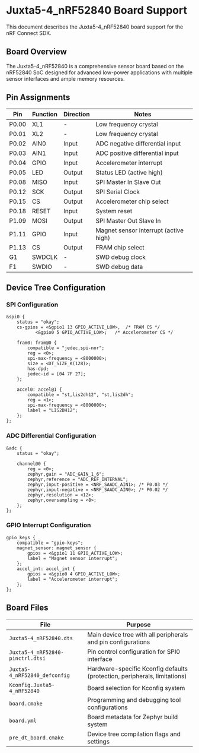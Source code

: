 # Juxta5-4_nRF52840 Board Support

This document describes the Juxta5-4_nRF52840 board support for the nRF Connect SDK.

## Board Overview

The Juxta5-4_nRF52840 is a comprehensive sensor board based on the nRF52840 SoC designed for advanced low-power applications with multiple sensor interfaces and ample memory resources.

## Pin Assignments

| Pin   | Function | Direction | Notes                                |
| ----- | -------- | --------- | ------------------------------------ |
| P0.00 | XL1      | -         | Low frequency crystal                |
| P0.01 | XL2      | -         | Low frequency crystal                |
| P0.02 | AIN0     | Input     | ADC negative differential input     |
| P0.03 | AIN1     | Input     | ADC positive differential input     |
| P0.04 | GPIO     | Input     | Accelerometer interrupt              |
| P0.05 | LED      | Output    | Status LED (active high)             |
| P0.08 | MISO     | Input     | SPI Master In Slave Out              |
| P0.12 | SCK      | Output    | SPI Serial Clock                     |
| P0.15 | CS       | Output    | Accelerometer chip select            |
| P0.18 | RESET    | Input     | System reset                         |
| P1.09 | MOSI     | Output    | SPI Master Out Slave In              |
| P1.11 | GPIO     | Input     | Magnet sensor interrupt (active high) |
| P1.13 | CS       | Output    | FRAM chip select                     |
| G1    | SWDCLK   | -         | SWD debug clock                      |
| F1    | SWDIO    | -         | SWD debug data                       |

## Device Tree Configuration

### SPI Configuration
```dts
&spi0 {
	status = "okay";
	cs-gpios = <&gpio1 13 GPIO_ACTIVE_LOW>,  /* FRAM CS */
		   <&gpio0 5 GPIO_ACTIVE_LOW>;   /* Accelerometer CS */
	
	fram0: fram@0 {
		compatible = "jedec,spi-nor";
		reg = <0>;
		spi-max-frequency = <8000000>;
		size = <DT_SIZE_K(128)>;
		has-dpd;
		jedec-id = [04 7F 27];
	};

	accel0: accel@1 {
		compatible = "st,lis2dh12", "st,lis2dh";
		reg = <1>;
		spi-max-frequency = <8000000>;
		label = "LIS2DH12";
	};
};
```

### ADC Differential Configuration
```dts
&adc {
	status = "okay";
	
	channel@0 {
		reg = <0>;
		zephyr,gain = "ADC_GAIN_1_6";
		zephyr,reference = "ADC_REF_INTERNAL";
		zephyr,input-positive = <NRF_SAADC_AIN1>; /* P0.03 */
		zephyr,input-negative = <NRF_SAADC_AIN0>; /* P0.02 */
		zephyr,resolution = <12>;
		zephyr,oversampling = <8>;
	};
};
```

### GPIO Interrupt Configuration
```dts
gpio_keys {
	compatible = "gpio-keys";
	magnet_sensor: magnet_sensor {
		gpios = <&gpio1 11 GPIO_ACTIVE_LOW>;
		label = "Magnet sensor interrupt";
	};
	accel_int: accel_int {
		gpios = <&gpio0 4 GPIO_ACTIVE_LOW>;
		label = "Accelerometer interrupt";
	};
};
```

## Board Files

| File | Purpose |
|------|---------|
| `Juxta5-4_nRF52840.dts` | Main device tree with all peripherals and pin configurations |
| `Juxta5-4_nRF52840-pinctrl.dtsi` | Pin control configuration for SPI0 interface |
| `Juxta5-4_nRF52840_defconfig` | Hardware-specific Kconfig defaults (protection, peripherals, limitations) |
| `Kconfig.Juxta5-4_nRF52840` | Board selection for Kconfig system |
| `board.cmake` | Programming and debugging tool configurations |
| `board.yml` | Board metadata for Zephyr build system |
| `pre_dt_board.cmake` | Device tree compilation flags and settings |
